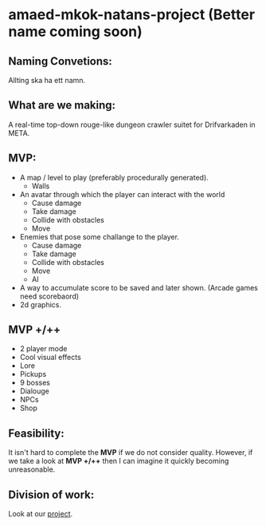 # amaed-mkok-natans-project (Better name coming soon)
## Naming Convetions:
Allting ska ha ett namn.

## What are we making:
A real-time top-down rouge-like dungeon crawler suitet for Drifvarkaden in META. 

## MVP:
- A map / level to play (preferably procedurally generated).
  - Walls
- An avatar through which the player can interact with the world
  - Cause damage
  - Take damage
  - Collide with obstacles
  - Move
- Enemies that pose some challange to the player.
  - Cause damage
  - Take damage
  - Collide with obstacles
  - Move
  - AI
- A way to accumulate score to be saved and later shown. (Arcade games need scorebaord)
- 2d graphics.

## MVP +/++
- 2 player mode
- Cool visual effects
- Lore
- Pickups
- 9 bosses
- Dialouge
- NPCs
- Shop

## Feasibility:
It isn't hard to complete the **MVP** if we do not consider quality. However, if we take a look at **MVP +/++** then I can imagine it quickly becoming unreasonable.

## Division of work:
Look at our [project](https://github.com/orgs/IndaPlus24/projects/5/views/1).
